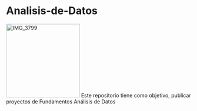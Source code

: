# Analisis-de-Datos
<img width="200" height="200" alt="IMG_3799" src="https://github.com/user-attachments/assets/81a222b9-fb0e-43f0-968e-920ad0986413" /> 
Este repositorio tiene como objetivo, publicar proyectos de Fundamentos Análisis de Datos
